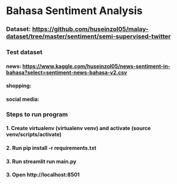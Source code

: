 # Bahasa Sentiment Analysis
### Dataset: https://github.com/huseinzol05/malay-dataset/tree/master/sentiment/semi-supervised-twitter

### Test dataset
#### news: https://www.kaggle.com/huseinzol05/news-sentiment-in-bahasa?select=sentiment-news-bahasa-v2.csv
#### shopping: 
#### social media: 

### Steps to run program
#### 1. Create virtualenv (virtualenv venv) and activate (source venv/scripts/activate)
#### 2. Run pip install -r requirements.txt
#### 3. Run streamlit run main.py
#### 3. Open http://localhost:8501